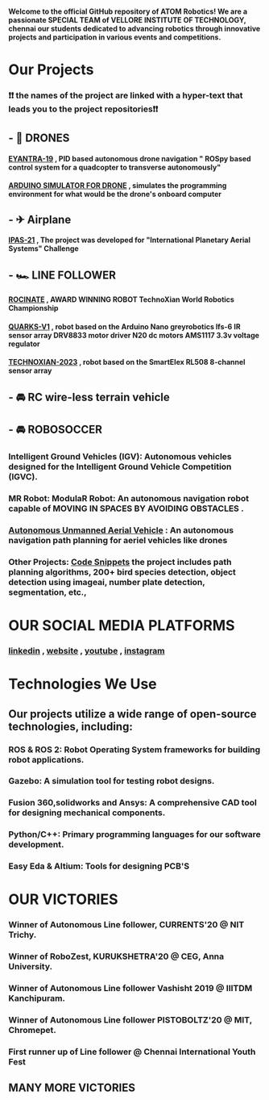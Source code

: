 #### Welcome to the official GitHub repository of ATOM Robotics! We are a passionate SPECIAL TEAM  of VELLORE INSTITUTE OF TECHNOLOGY, chennai  our students dedicated to advancing robotics through innovative projects and participation in various events and competitions.

# Our Projects
 ### **❗❗ the names of the project are linked with a hyper-text that leads you to the project repositories❗❗**
 
## - 🚁 DRONES
#### [EYANTRA-19](https://github.com/atomrobotics/EYANTRA-19) , PID based autonomous drone navigation " ROSpy based control system for a quadcopter to transverse  autonomously"
#### [ARDUINO SIMULATOR FOR DRONE](https://github.com/JustTheCoolest/Atom_Arduino_Drone_Simulator) ,  simulates the programming environment for what would be the drone's onboard computer

## - ✈ Airplane
#### [IPAS-21](https://github.com/atomrobotics/IPAS-21) , The project was developed for "International Planetary Aerial Systems" Challenge

## - 🏎 LINE FOLLOWER
#### [ROCINATE](https://github.com/JustTheCoolest/Atom-Rocinante-Line-Follower) , AWARD WINNING ROBOT TechnoXian World Robotics Championship
#### [QUARKS-V1](https://github.com/atomroboticsvitc/line_follower_quarks_v1) , robot based on the Arduino Nano greyrobotics lfs-6 IR sensor array DRV8833 motor driver N20 dc motors AMS1117 3.3v voltage regulator
#### [TECHNOXIAN-2023](https://github.com/atomroboticsvitc/LineFollower_Technoxian2023) , robot based on the SmartElex RL508 8-channel sensor array

## - 🚘 RC wire-less terrain vehicle

## - 🚘 ROBOSOCCER
### Intelligent Ground Vehicles (IGV): Autonomous vehicles designed for the Intelligent Ground Vehicle Competition (IGVC).

### MR Robot: ModulaR Robot: An autonomous navigation robot capable of MOVING IN SPACES BY AVOIDING OBSTACLES . 

### [Autonomous Unmanned Aerial Vehicle](https://github.com/atomrobotics/IPAS-21) :  An autonomous navigation path planning for aeriel vehicles like drones

### Other Projects: [Code Snippets](https://github.com/atomrobotics/Code_Snippets)  the project includes path planning algorithms, 200+ bird species detection, object detection using imageai, number plate detection, segmentation, etc.,

# OUR SOCIAL MEDIA PLATFORMS
### [linkedin](https://www.linkedin.com/company/atomrobotics/) , [website](https://atomrobotics.github.io/robots.html) , [youtube](https://www.youtube.com/@atomrobotics2167) , [instagram](https://www.instagram.com/atomrobotics_vitc?igsh=OGl1eWRrYmZrcG5k) 

# Technologies We Use 
## Our projects utilize a wide range of open-source technologies, including:

### **ROS & ROS 2**: Robot Operating System frameworks for building robot applications.
### **Gazebo**: A simulation tool for testing robot designs. 
### **Fusion 360,solidworks and Ansys**: A comprehensive CAD tool for designing mechanical components. 
### **Python/C++**: Primary programming languages for our software development. 
### **Easy Eda & Altium**: Tools for designing PCB'S

#  **OUR VICTORIES**

### Winner of Autonomous Line follower, CURRENTS'20 @ NIT Trichy.
### Winner of RoboZest, KURUKSHETRA'20 @ CEG, Anna University.
### Winner of Autonomous Line follower Vashisht 2019 @ IIITDM Kanchipuram.
### Winner of Autonomous Line follower PISTOBOLTZ'20 @ MIT, Chromepet.
### First runner up of Line follower @ Chennai International Youth Fest
## **MANY MORE VICTORIES**
